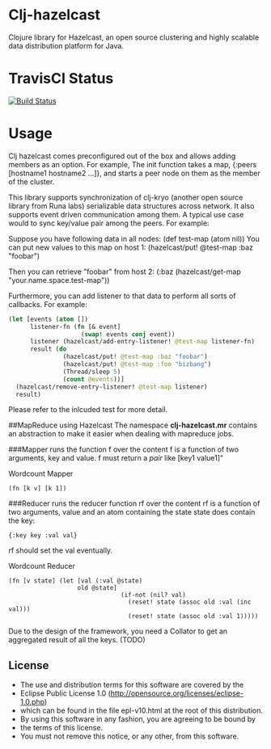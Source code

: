 # Clj-hazelcast

Clojure library for Hazelcast, an open source clustering and highly scalable data distribution
platform for Java.

# TravisCI Status

[![Build Status](https://travis-ci.org/runa-labs/clj-hazelcast.png)](https://travis-ci.org/runa-labs/clj-hazelcast)

# Usage

Clj hazelcast comes preconfigured out of the box and allows adding members as an option.
For example, The init function takes a map, {:peers [hostname1 hostname2 ...]}, 
and starts a peer node on them as the member of the cluster.

This library supports synchronization of clj-kryo (another open source library 
from Runa labs) serializable data structures across network. It also supports 
event driven communication among them. A typical use case would to sync key/value
pair among the peers. For example:

Suppose you have following data in all nodes:   (def test-map (atom nil))
You can put new values to this map on host 1:   (hazelcast/put! @test-map :baz "foobar")

Then you can retrieve "foobar" from host 2:    (:baz (hazelcast/get-map "your.name.space.test-map"))

Furthermore, you can add listener to that data to perform all sorts of callbacks. 
For example:

```clj
(let [events (atom [])
      listener-fn (fn [& event]
                    (swap! events conj event))
      listener (hazelcast/add-entry-listener! @test-map listener-fn)
      result (do
               (hazelcast/put! @test-map :baz "foobar")
               (hazelcast/put! @test-map :foo "bizbang")
               (Thread/sleep 5)
               (count @events))]
  (hazelcast/remove-entry-listener! @test-map listener)
  result)
```

Please refer to the inlcuded test for more detail.

##MapReduce using Hazelcast
The namespace **clj-hazelcast.mr** contains an abstraction to make it easier when dealing with mapreduce jobs.

###Mapper
runs the function f over the content 
f is a function of two arguments, key and value.
f must return a *pair* like [key1 value1]"
	  
Wordcount Mapper

	(fn [k v] [k 1])	
	
###Reducer 
runs the reducer function rf over the content
rf is a function of two arguments, value and an atom containing the state
state does contain the key:
	
	{:key key :val val}

rf should set the val eventually.

Wordcount Reducer
  
	(fn [v state] (let [val (:val @state)
                       old @state]
                                   (if-not (nil? val)
                                     (reset! state (assoc old :val (inc val)))
                                     (reset! state (assoc old :val 1)))))

Due to the design of the framework, you need a Collator to get an aggregated result of all the keys. (TODO)


## License

 *   The use and distribution terms for this software are covered by the
 *   Eclipse Public License 1.0 (http://opensource.org/licenses/eclipse-1.0.php)
 *   which can be found in the file epl-v10.html at the root of this distribution.
 *   By using this software in any fashion, you are agreeing to be bound by
 *   the terms of this license.
 *   You must not remove this notice, or any other, from this software.
